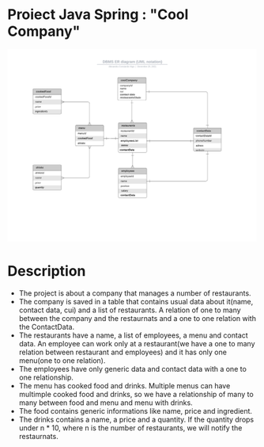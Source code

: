 # Proiect Java Spring : "Cool Company"
![This is an image](https://github.com/alexniga/ProiectJavaSpring/blob/main/CoolCompanyJavaProject2.png)

# Description

- The project is about a company that manages a number of restaurants.
- The company is saved in a table that contains usual data about it(name, contact data, cui) and a list of restaurants. A relation of one to many between the company and the restaurnats and a one to one relation with the ContactData.
- The restaurants have a name, a list of employees, a menu and contact data. An employee can work only at a restaurant(we have a one to many relation between restaurant and employees) and it has only one menu(one to one relation).
- The employees have only generic data and contact data with a one to one relationship.
- The menu has cooked food and drinks. Multiple menus can have multimple cooked food and drinks, so we have a relationship of many to many between food and menu and menu with drinks.
- The food contains generic informations like name, price and ingredient.
- The drinks contains a name, a price and a quantity. If the quantity drops under n * 10, where n is the number of restaurants, we will notify the restaurnats.
